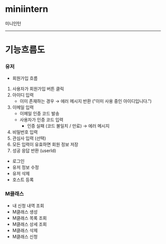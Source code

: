 # miniintern

미니인턴

---

# 기능흐름도

### 유저

- 회원가입 흐름

1. 사용자가 회원가입 버튼 클릭
2. 아이디 입력
   - 이미 존재하는 경우 → 에러 메시지 반환 ("이미 사용 중인 아이디입니다.")
3. 이메일 입력
   - 이메일 인증 코드 발송
   - 사용자가 인증 코드 입력
     - 인증 실패 (코드 불일치 / 만료) → 에러 메시지
4. 비밀번호 입력
5. 관심사 입력 (선택)
6. 모든 입력이 유효하면 회원 정보 저장
7. 성공 응답 반환 (userId)

- 로그인
- 유저 정보 수정
- 유저 삭제
- 호스트 등록

### M클래스

- 내 신청 내역 조회
- M클래스 생성
- M클래스 목록 조회
- M클래스 상세 조회
- M클래스 삭제
- M클래스 신청

